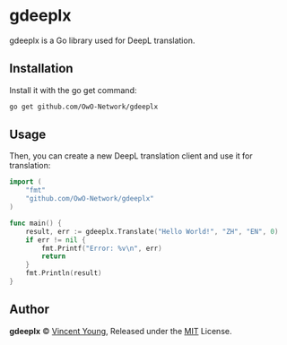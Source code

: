# gdeeplx
gdeeplx is a Go library used for DeepL translation.

## Installation

Install it with the go get command:
```bash
go get github.com/OwO-Network/gdeeplx
```

## Usage
Then, you can create a new DeepL translation client and use it for translation:

```go
import (
	"fmt"
	"github.com/OwO-Network/gdeeplx"
)

func main() {
	result, err := gdeeplx.Translate("Hello World!", "ZH", "EN", 0)
	if err != nil {
		fmt.Printf("Error: %v\n", err)
		return
	}
	fmt.Println(result)
}
```
## Author

**gdeeplx** © [Vincent Young](https://github.com/missuo), Released under the [MIT](./LICENSE) License.<br>